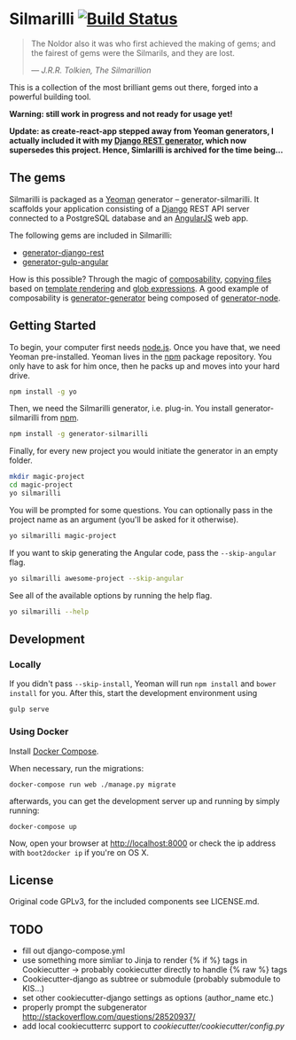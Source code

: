 Silmarilli [![Build Status](https://secure.travis-ci.org/metakermit/generator-silmarilli.png?branch=master)](https://travis-ci.org/metakermit/generator-silmarilli)
==========

> The Noldor also it was who first achieved the making of gems;
> and the fairest of gems were the Silmarils, and they are lost.
>
> — <cite>J.R.R. Tolkien, The Silmarillion</cite>


This is a collection of the most brilliant gems out there,
forged into a powerful building tool.

**Warning: still work in progress and not ready for usage yet!**

**Update: as create-react-app stepped away from Yeoman generators, I actually
included it with my
[Django REST generator](https://github.com/metakermit/generator-django-rest),
which now supersedes this project.
Hence, Simlarilli is archived for the time being...**


The gems
--------

Silmarilli is packaged as a [Yeoman](http://yeoman.io) generator –
generator-silmarilli. It scaffolds
your application consisting of a [Django](https://www.djangoproject.com/)
REST API server connected to a PostgreSQL database and an
[AngularJS](https://angularjs.org/) web app.

The following gems are included in Silmarilli:

- [generator-django-rest](https://github.com/metakermit/generator-django-rest)
- [generator-gulp-angular](https://github.com/Swiip/generator-gulp-angular)

How is this possible? Through the magic of
[composability](yeoman.io/authoring/composability.html),
[copying files](https://github.com/sboudrias/mem-fs-editor)
based on [template rendering](https://lodash.com/docs#template)
and [glob expressions](https://github.com/isaacs/node-glob).
A good example of composability is
[generator-generator](https://github.com/yeoman/generator-generator/blob/master/app/index.js)
being composed of
[generator-node](https://github.com/yeoman/generator-node).

Getting Started
---------------

To begin, your computer first needs [node.js](https://nodejs.org).
Once you have that, we need Yeoman pre-installed. Yeoman lives in the
[npm](https://npmjs.org) package repository. You only have to ask for him once,
then he packs up and moves into your hard drive.

```bash
npm install -g yo
```

Then, we need the Silmarilli generator, i.e. plug-in. You install
generator-silmarilli from
[npm](https://www.npmjs.com/package/generator-silmarilli).

```bash
npm install -g generator-silmarilli
```

Finally, for every new project you would initiate the generator
in an empty folder.

```bash
mkdir magic-project
cd magic-project
yo silmarilli
```

You will be prompted for some questions. You can optionally pass in the project
name as an argument (you'll be asked for it otherwise).

```bash
yo silmarilli magic-project
```

If you want to skip generating the Angular code, pass the `--skip-angular` flag.

```bash
yo silmarilli awesome-project --skip-angular
```

See all of the available options by running the help flag.

```bash
yo silmarilli --help
```


Development
-----------

### Locally

If you didn't pass `--skip-install`, Yeoman will run `npm install`
and `bower install` for you. After this, start the development environment using

    gulp serve

### Using Docker

Install [Docker Compose](http://docs.docker.com/compose/install/).

When necessary, run the migrations:

    docker-compose run web ./manage.py migrate

afterwards, you can get the development server up and running by simply running:

    docker-compose up

Now, open your browser at <http://localhost:8000> or check the ip address with
`boot2docker ip` if you're on OS X.


License
-------

Original code GPLv3, for the included components see LICENSE.md.


TODO
----

- fill out django-compose.yml
- use something more simliar to Jinja to render {% if %} tags in Cookiecutter
   -> probably cookiecutter directly to handle {% raw %} tags
- Cookiecutter-django as subtree or submodule (probably submodule to KIS...)
- set other cookiecutter-django settings as options (author_name etc.)
- properly prompt the subgenerator
  http://stackoverflow.com/questions/28520937/
- add local cookiecutterrc support to *cookiecutter/cookiecutter/config.py*
